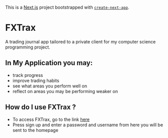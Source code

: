 This is a [Next.js](https://nextjs.org/) project bootstrapped with [`create-next-app`](https://github.com/vercel/next.js/tree/canary/packages/create-next-app).

# FXTrax

A trading journal app tailored to a private client for my computer science programming project. 

## In My Application you may:
  - track progress
  - improve trading habits
  - see what areas you perform well on
  - reflect on areas you may be performing weaker on

## How do I use FXTrax ?
  - To access FXTrax, go to the link [here](https://project-rho-hazel.vercel.app/)
  - Press sign up and enter a password and username from here you will be sent to the homepage
  